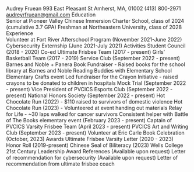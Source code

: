 Audrey Fruean
993 East Pleasant St
Amherst, MA, 01002
(413) 800-2971
audreyrfruean@gmail.com
Education	
Senior at Pioneer Valley Chinese Immersion Charter School, class of 2024 (cumulative 3.7 GPA)
Freshman at Northeastern University, class of 2028
Experience	
		Volunteer at Fort River Afterschool Program (November 2021-June 2022)
		Cybersecurity Externship (June 2021-July 2021)
Activities
		Student Council (2018 - 2020)
Co-ed Ultimate Frisbee Team (2017 - present)
	Girls’ Basketball Team (2017 - 2019)
Service Club (September 2022 - present)
Barnes and Noble + Panera Book Fundraiser  - Raised books for the school library at Barnes and Noble
Reading Buddies with Elementary School
Elementary Crafts event
Led fundraiser for the Crayon Initiative - raised crayons to be donated to children in hospitals
Mock Trial (September 2022 - present)
Vice President of PVCICS Esports Club (September 2022 - present)
National Honors Society (September 2022 - present)
Hot Chocolate Run (2022) - $110 raised to survivors of domestic violence 
Hot Chocolate Run (2023) - Volunteered at event handing out materials
Relay for Life - ~30 laps walked for cancer survivors
Consistent helper with Battle of The Books elementary event (February 2023 - present)
Captain of PVCICS Varsity Frisbee Team  (April 2023 - present)
PVCICS Art and Writing Club (September 2023 - present)
Volunteer at Eric Carle Book Celebration (October, 2023)
Awards
Ultimate Frisbee Varsity Letter (2020 - 2023)
Honor Roll (2019-present)
Chinese Seal of Biliteracy (2023)
Wells College 21st Century Leadership Award
References
(Available upon request) Letter of recommendation for cybersecurity	
(Available upon request) Letter of recommendation from ultimate frisbee coach


